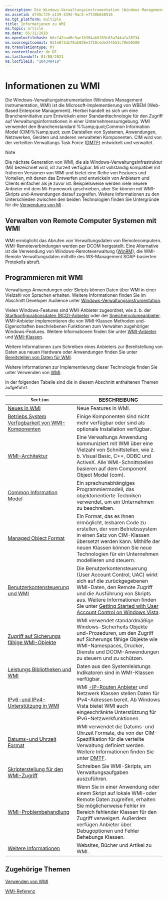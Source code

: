 ```yaml
---
description: Die Windows-Verwaltungsinstrumentation (Windows Management Instrumentation, WMI) ist die Microsoft-Implementierung von WBEM (Web-Based Enterprise Management). Hierbei handelt es sich um eine Brancheninitiative zum Entwickeln einer Standardtechnologie für den Zugriff auf Verwaltungsinformationen in einer Unternehmensumgebung.
ms.assetid: d745cf25-a139-439d-9ac5-e7720b640516
ms.tgt_platform: multiple
title: Informationen zu WMI
ms.topic: article
ms.date: 05/31/2018
ms.openlocfilehash: b6cf42ead6c3ae1b364ab8f83c83a744afa28734
ms.sourcegitcommit: 831e8f3db78ab820e1710cede244553c70e50500
ms.translationtype: MT
ms.contentlocale: de-DE
ms.lasthandoff: 01/08/2021
ms.locfileid: "104348418"
---
```

# <a name="about-wmi"></a>Informationen zu WMI

Die Windows-Verwaltungsinstrumentation (Windows Management Instrumentation, WMI) ist die Microsoft-Implementierung von WBEM (Web-Based Enterprise Management). Hierbei handelt es sich um eine Brancheninitiative zum Entwickeln einer Standardtechnologie für den Zugriff auf Verwaltungsinformationen in einer Unternehmensumgebung. WMI verwendet den Branchenstandard %%amp;quot;Common Information Model (CIM)%%amp;quot; zum Darstellen von Systemen, Anwendungen, Netzwerken, Geräten und anderen verwalteten Komponenten. CIM wird von der verteilten Verwaltungs Task Force ([DMTF](https://www.dmtf.org/standards/wsman)) entwickelt und verwaltet.

> [!Note]  
> Die nächste Generation von WMI, die als Windows-Verwaltungsinfrastruktur (Mi) bezeichnet wird, ist zurzeit verfügbar. Mi ist vollständig kompatibel mit früheren Versionen von WMI und bietet eine Reihe von Features und Vorteilen, mit denen das Entwerfen und entwickeln von Anbietern und Clients einfacher als je zuvor ist. Beispielsweise werden viele neuere Anbieter mit dem Mi-Framework geschrieben, aber Sie können mit WMI-Skripts und-Anwendungen darauf zugreifen. Weitere Informationen zu den Unterschieden zwischen den beiden Technologien finden Sie Untergründe für die [Verwendung von Mi](/previous-versions/windows/desktop/wmi_v2/why-use-mi-) .

 

## <a name="managing-remote-computer-systems-with-wmi"></a>Verwalten von Remote Computer Systemen mit WMI

WMI ermöglicht das Abrufen von Verwaltungsdaten von Remotecomputern. WMI-Remoteverbindungen werden per DCOM hergestellt. Eine Alternative ist die Verwendung von Windows-Remoteverwaltung ([WinRM](/windows/desktop/WinRM/portal)), die WMI-Remote Verwaltungsdaten mithilfe des WS-Management SOAP-basierten Protokolls abruft.

## <a name="programming-with-wmi"></a>Programmieren mit WMI

Verwaltungs Anwendungen oder Skripts können Daten über WMI in einer Vielzahl von Sprachen erhalten. Weitere Informationen finden Sie im Abschnitt Developer Audience unter [Windows-Verwaltungsinstrumentation](wmi-start-page.md).

Vielen Windows-Features sind WMI-Anbieter zugeordnet, wie z. b. der [Startkonfigurationsdaten (BCD)-Anbieter](/previous-versions/windows/desktop/bcd/boot-configuration-data-portal) oder der [Speichervolumeanbieter](/previous-versions/windows/desktop/vdswmi/storage-volume-provider). WMI-Anbieter implementieren die von WMI-Klassen Methoden und-Eigenschaften beschriebenen Funktionen zum Verwalten zugehöriger Windows-Features. Weitere Informationen finden Sie unter [WMI-Anbieter](wmi-providers.md) und [WMI-Klassen](wmi-classes.md).

Weitere Informationen zum Schreiben eines Anbieters zur Bereitstellung von Daten aus neuen Hardware oder Anwendungen finden Sie unter [Bereitstellen von Daten für WMI](providing-data-to-wmi.md).

Weitere Informationen zur Implementierung dieser Technologie finden Sie unter Verwenden von [WMI](using-wmi.md).

In der folgenden Tabelle sind die in diesem Abschnitt enthaltenen Themen aufgeführt.



| `Section`                                                                                                | BESCHREIBUNG                                                                                                                                                                                                                                       |
|--------------------------------------------------------------------------------------------------------|---------------------------------------------------------------------------------------------------------------------------------------------------------------------------------------------------------------------------------------------------|
| [Neues in WMI](what-s-new-in-wmi.md)                                                             | Neue Features in WMI.                                                                                                                                                                                                                              |
| [Betriebs System Verfügbarkeit von WMI-Komponenten](operating-system-availability-of-wmi-components.md) | Einige Komponenten sind nicht mehr verfügbar oder sind als optionale Installation verfügbar.                                                                                                                                                             |
| [WMI-Architektur](wmi-architecture.md)                                                               | Eine Verwaltungs Anwendung kommuniziert mit WMI über eine Vielzahl von Schnittstellen, wie z. b. Visual Basic, C++, ODBC und ActiveX. Alle WMI-Schnittstellen basieren auf dem Component Object Model (com).                                              |
| [Common Information Model](common-information-model.md)                                               | Ein sprachunabhängiges Programmiermodell, das objektorientierte Techniken verwendet, um ein Unternehmen zu beschreiben.                                                                                                                                          |
| [Managed Object Format](managed-object-format--mof-.md)                                               | Ein Format, das es Ihnen ermöglicht, lesbaren Code zu erstellen, der vom Betriebssystem in einen Satz von CIM-Klassen übersetzt werden kann. Mithilfe der neuen Klassen können Sie neue Technologien für ein Unternehmen modellieren und steuern.                                 |
| [Benutzerkontensteuerung und WMI](user-account-control-and-wmi.md)                                       | Die Benutzerkontensteuerung (User Account Control, UAC) wirkt sich auf die zurückgegebenen WMI-Daten, den Remote Zugriff und die Ausführung von Skripts aus. Weitere Informationen finden Sie unter [Getting Started with User Account Control on Windows Vista](https://support.microsoft.com/help/922708/how-to-use-user-account-control-uac-in-windows-vista). |
| [Zugriff auf Sicherungs fähige WMI-Objekte](access-to-wmi-securable-objects.md)                                 | WMI verwendet standardmäßige Windows-Sicherheits Objekte und-Prozeduren, um den Zugriff auf Sicherungs fähige Objekte wie WMI-Namespaces, Drucker, Dienste und DCOM-Anwendungen zu steuern und zu schützen.                                                                      |
| [Leistungs Bibliotheken und WMI](performance-libraries-and-wmi.md)                                     | Daten aus den Systemleistungs Indikatoren sind in WMI-Klassen verfügbar.                                                                                                                                                                            |
| [IPv6-und IPv4-Unterstützung in WMI](ipv6-and-ipv4-support-in-wmi.md)                                       | WMI [-IP-Routen Anbieter](/previous-versions/windows/desktop/wmiiprouteprov/ip-route-provider) und Netzwerk Klassen stellen Daten für IPv4-Adressen bereit. Ab Windows Vista bietet WMI auch eingeschränkte Unterstützung für IPv6-Netzwerkfunktionen.                                       |
| [Datums-und Uhrzeit Format](date-and-time-format.md)                                                       | WMI verwendet die Datums-und Uhrzeit Formate, die von der CIM-Spezifikation für die verteilte Verwaltung definiert werden. Weitere Informationen finden Sie unter [DMTF](https://www.dmtf.org/).                                                          |
| [Skripterstellung für den WMI-Zugriff](scripting-access-to-wmi.md)                                                 | Schreiben Sie WMI-Skripts, um Verwaltungsaufgaben auszuführen.                                                                                                                                                                                                    |
| [WMI-Problembehandlung](wmi-troubleshooting.md)                                                         | Wenn Sie in einer Anwendung oder einem Skript auf lokale WMI-oder Remote Daten zugreifen, erhalten Sie möglicherweise Fehler im Bereich fehlender Klassen für den Zugriff verweigert. Außerdem verfügen Anbieter über Debugoptionen und Fehler Behebungs Klassen.                           |
| [Weitere Informationen](further-information.md)                                                         | Websites, Bücher und Artikel zu WMI.                                                                                                                                                                                                          |



 

## <a name="related-topics"></a>Zugehörige Themen

<dl> <dt>

[Verwenden von WMI](using-wmi.md)
</dt> <dt>

[WMI-Referenz](wmi-reference.md)
</dt> </dl>

 

 
